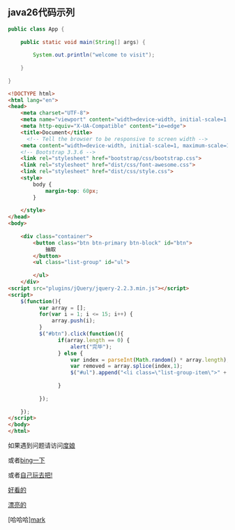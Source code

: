 ## java26代码示列

```java
public class App {
    
    public static void main(String[] args) {
        
        System.out.println("welcome to visit");
        
    }
    
}
```



```html
<!DOCTYPE html>
<html lang="en">
<head>
    <meta charset="UTF-8">
    <meta name="viewport" content="width=device-width, initial-scale=1.0">
    <meta http-equiv="X-UA-Compatible" content="ie=edge">
    <title>Document</title>
      <!-- Tell the browser to be responsive to screen width -->
    <meta content="width=device-width, initial-scale=1, maximum-scale=1, user-scalable=no" name="viewport">
    <!-- Bootstrap 3.3.6 -->
    <link rel="stylesheet" href="bootstrap/css/bootstrap.css">
    <link rel="stylesheet" href="dist/css/font-awesome.css">
    <link rel="stylesheet" href="dist/css/style.css">
    <style>
        body {
            margin-top: 60px;
        }
        
    </style>
</head>
<body>
        
	<div class="container">
		<button class="btn btn-primary btn-block" id="btn">
			抽取
		</button>
		<ul class="list-group" id="ul">
		  
		</ul>
	</div>
<script src="plugins/jQuery/jquery-2.2.3.min.js"></script> 
<script>
    $(function(){
    	  var array = [];
	      for(var i = 1; i <= 15; i++) {
	    	  array.push(i);
	      }
	      $("#btn").click(function(){
	            if(array.length == 0) {
	      			alert("完毕");
	      		} else {
		      		var index = parseInt(Math.random() * array.length);
		    	  	var removed = array.splice(index,1);
		    	  	$("#ul").append("<li class=\"list-group-item\">" + removed + "</li>")
	      			
	      		}
	      		
	      });
	      
    });
</script>   
</body>
</html>
```

如果遇到问题请访问[度娘](https://www.baidu.com/)

或者[bing一下](https://cn.bing.com/)

或者[自己玩去把!](http://news.baidu.com/)

[好看的](https://ss2.baidu.com/6ONYsjip0QIZ8tyhnq/it/u=3692744090,4225836522&fm=173&app=25&f=JPEG?w=500&h=722&s=A51E2777451AE5CC5A6184DB0100C033)



[漂亮的](https://gss3.bdstatic.com/-Po3dSag_xI4khGkpoWK1HF6hhy/baike/c0%3Dbaike92%2C5%2C5%2C92%2C30/sign=dd3b2cf9dbb44aed4d43b6b6d275ec64/caef76094b36acaf75feb94f7dd98d1001e99c62.jpg)



[哈哈哈][mark](https://timgsa.baidu.com/timg?image&quality=80&size=b9999_10000&sec=1530886799552&di=5199aa3503cd60b1962bc942505fce7a&imgtype=0&src=http%3A%2F%2Fimg11.360buyimg.com%2Fcms%2Fjfs%2Ft1087%2F341%2F1419442751%2F392163%2F685504d3%2F559e3649N9de8a2c4.jpg)



